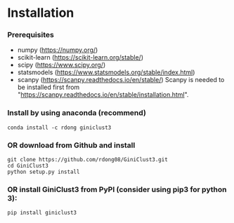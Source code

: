 # Installation

### Prerequisites
* numpy (https://numpy.org/)
* scikit-learn (https://scikit-learn.org/stable/)
* scipy (https://www.scipy.org/)
* statsmodels (https://www.statsmodels.org/stable/index.html)
* scanpy (https://scanpy.readthedocs.io/en/stable/) 
Scanpy is needed to be installed first from "https://scanpy.readthedocs.io/en/stable/installation.html".

### Install by using anaconda (recommend)

    conda install -c rdong giniclust3

### OR download from Github and install

    git clone https://github.com/rdong08/GiniClust3.git
    cd GiniClust3
    python setup.py install

### OR install GiniClust3 from PyPI (consider using pip3 for python 3):

    pip install giniclust3
